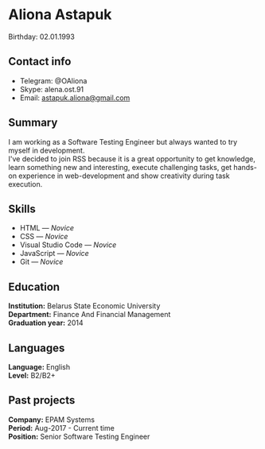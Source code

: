 # Aliona Astapuk
Birthday: 02.01.1993

## Contact info

* Telegram: @OAliona
* Skype: alena.ost.91
* Email: astapuk.aliona@gmail.com

## Summary
I am working as a Software Testing Engineer but always wanted to try myself in development.<br/>
I've decided to join RSS because it is a great opportunity to get knowledge, learn something new and interesting,  execute challenging tasks, get hands-on experience in web-development and show creativity during task execution.

## Skills

* HTML — _Novice_
* CSS — _Novice_
* Visual Studio Code — _Novice_
* JavaScript — _Novice_
* Git — _Novice_

## Education

__Institution:__ Belarus State Economic University<br/>
__Department:__ Finance And Financial Management<br/>
__Graduation year:__ 2014<br/>

## Languages

__Language:__ English<br/>
__Level:__ B2/B2+<br/>

## Past projects

__Company:__ EPAM Systems<br/>
__Period:__ Aug-2017 - Current time<br/>
__Position:__ Senior Software Testing Engineer


